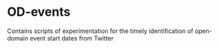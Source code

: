 OD-events
=========

Contains scripts of experimentation for the timely identification of open-domain event start dates from Twitter
